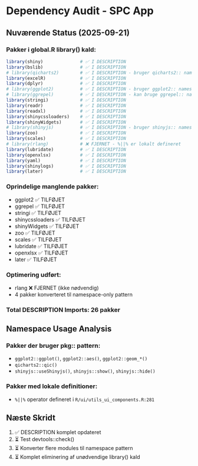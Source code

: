 # Dependency Audit - SPC App

## Nuværende Status (2025-09-21)

### Pakker i global.R library() kald:
```r
library(shiny)              # ✅ I DESCRIPTION
library(bslib)              # ✅ I DESCRIPTION
# library(qicharts2)        # ✅ I DESCRIPTION - bruger qicharts2:: namespace
library(excelR)             # ✅ I DESCRIPTION
library(dplyr)              # ✅ I DESCRIPTION
# library(ggplot2)          # ✅ I DESCRIPTION - bruger ggplot2:: namespace
# library(ggrepel)          # ✅ I DESCRIPTION - kan bruge ggrepel:: namespace
library(stringi)            # ✅ I DESCRIPTION
library(readr)              # ✅ I DESCRIPTION
library(readxl)             # ✅ I DESCRIPTION
library(shinycssloaders)    # ✅ I DESCRIPTION
library(shinyWidgets)       # ✅ I DESCRIPTION
# library(shinyjs)          # ✅ I DESCRIPTION - bruger shinyjs:: namespace
library(zoo)                # ✅ I DESCRIPTION
library(scales)             # ✅ I DESCRIPTION
# library(rlang)            # ❌ FJERNET - %||% er lokalt defineret
library(lubridate)          # ✅ I DESCRIPTION
library(openxlsx)           # ✅ I DESCRIPTION
library(yaml)               # ✅ I DESCRIPTION
library(shinylogs)          # ✅ I DESCRIPTION
library(later)              # ✅ I DESCRIPTION
```

### Oprindelige manglende pakker:
- ggplot2 ✅ TILFØJET
- ggrepel ✅ TILFØJET
- stringi ✅ TILFØJET
- shinycssloaders ✅ TILFØJET
- shinyWidgets ✅ TILFØJET
- zoo ✅ TILFØJET
- scales ✅ TILFØJET
- lubridate ✅ TILFØJET
- openxlsx ✅ TILFØJET
- later ✅ TILFØJET

### Optimering udført:
- rlang ❌ FJERNET (ikke nødvendig)
- 4 pakker konverteret til namespace-only pattern

### Total DESCRIPTION Imports: 26 pakker

## Namespace Usage Analysis

### Pakker der bruger pkg:: pattern:
- `ggplot2::ggplot()`, `ggplot2::aes()`, `ggplot2::geom_*()`
- `qicharts2::qic()`
- `shinyjs::useShinyjs()`, `shinyjs::show()`, `shinyjs::hide()`

### Pakker med lokale definitioner:
- `%||%` operator defineret i `R/ui/utils_ui_components.R:281`

## Næste Skridt
1. ✅ DESCRIPTION komplet opdateret
2. ⏳ Test devtools::check()
3. ⏳ Konverter flere modules til namespace pattern
4. ⏳ Komplet eliminering af unødvendige library() kald
